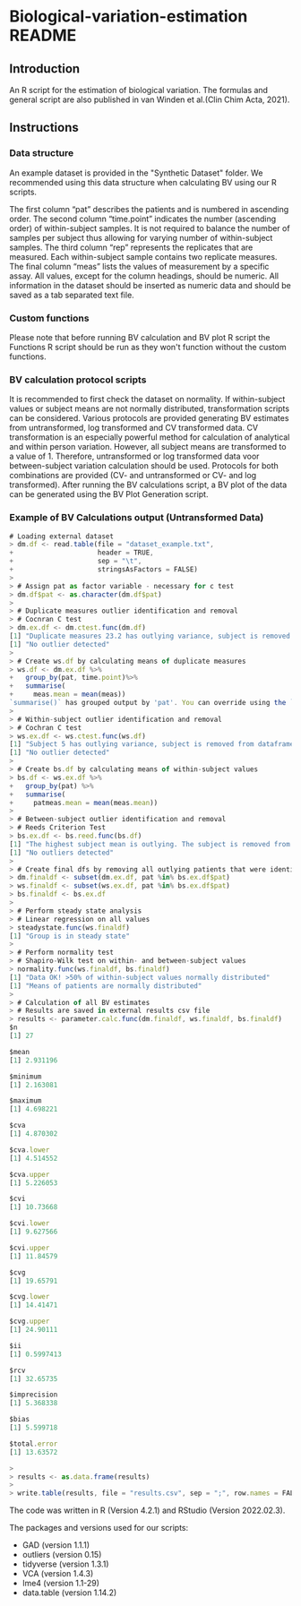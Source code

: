 # Biological-variation-estimation README

## Introduction
An R script for the estimation of biological variation. The formulas and general script are also published in van Winden et al.(Clin Chim Acta, 2021).

## Instructions

### Data structure

An example dataset is provided in the "Synthetic Dataset" folder.
We recommended using this data structure when calculating BV using our R scripts. 

The first column  “pat” describes the patients and is numbered in ascending order.
The second column “time.point” indicates the number (ascending order) of within-subject samples. 
It is not required to balance the number of samples per subject thus allowing for varying number of within-subject samples. 
The third column “rep” represents the replicates that are measured. 
Each within-subject sample contains two replicate measures.
The final column “meas” lists the values of measurement by a specific assay.
All values, except for the column headings, should be numeric.
All information in the dataset should be inserted as numeric data and should be saved as a tab separated text file.

### Custom functions

Please note that before running BV calculation and BV plot R script the Functions R script should be run as they won't function without the custom functions.

### BV calculation protocol scripts

It is recommended to first check the dataset on normality.
If within-subject values or subject means are not normally distributed, transformation scripts can be considered.
Various protocols are provided generating BV estimates from untransformed, log transformed and CV transformed data. 
CV transformation is an especially powerful method for calculation of analytical and within person variation. 
However, all subject means are transformed to a value of 1. 
Therefore, untransformed or log transformed data voor between-subject variation calculation should be used. 
Protocols for both combinations are provided (CV- and untransformed or CV- and log transformed).
After running the BV calculations script, a BV plot of the data can be generated using the BV Plot Generation script.

### Example of BV Calculations output (Untransformed Data)

```js
# Loading external dataset 
> dm.df <- read.table(file = "dataset_example.txt", 
+                     header = TRUE,
+                     sep = "\t",
+                     stringsAsFactors = FALSE)
> 
> # Assign pat as factor variable - necessary for c test
> dm.df$pat <- as.character(dm.df$pat)
> 
> # Duplicate measures outlier identification and removal
> # Cocnran C test
> dm.ex.df <- dm.ctest.func(dm.df)
[1] "Duplicate measures 23.2 has outlying variance, subject is removed from dataset"
[1] "No outlier detected"
> 
> # Create ws.df by calculating means of duplicate measures
> ws.df <- dm.ex.df %>%
+   group_by(pat, time.point)%>%
+   summarise(
+     meas.mean = mean(meas))
`summarise()` has grouped output by 'pat'. You can override using the `.groups` argument.
> 
> # Within-subject outlier identification and removal
> # Cochran C test
> ws.ex.df <- ws.ctest.func(ws.df)
[1] "Subject 5 has outlying variance, subject is removed from dataframe"
[1] "No outlier detected"
> 
> # Create bs.df by calculating means of within-subject values
> bs.df <- ws.ex.df %>%
+   group_by(pat) %>%
+   summarise(
+     patmeas.mean = mean(meas.mean)) 
> 
> # Between-subject outlier identification and removal
> # Reeds Criterion Test
> bs.ex.df <- bs.reed.func(bs.df)
[1] "The highest subject mean is outlying. The subject is removed from the dataset"
[1] "No outliers detected"
> 
> # Create final dfs by removing all outlying patients that were identified
> dm.finaldf <- subset(dm.ex.df, pat %in% bs.ex.df$pat)
> ws.finaldf <- subset(ws.ex.df, pat %in% bs.ex.df$pat)
> bs.finaldf <- bs.ex.df
> 
> # Perform steady state analysis 
> # Linear regression on all values
> steadystate.func(ws.finaldf)
[1] "Group is in steady state"
> 
> # Perform normality test
> # Shapiro-Wilk test on within- and between-subject values
> normality.func(ws.finaldf, bs.finaldf)
[1] "Data OK! >50% of within-subject values normally distributed"
[1] "Means of patients are normally distributed"
> 
> # Calculation of all BV estimates
> # Results are saved in external results csv file
> results <- parameter.calc.func(dm.finaldf, ws.finaldf, bs.finaldf)
$n
[1] 27

$mean
[1] 2.931196

$minimum
[1] 2.163081

$maximum
[1] 4.698221

$cva
[1] 4.870302

$cva.lower
[1] 4.514552

$cva.upper
[1] 5.226053

$cvi
[1] 10.73668

$cvi.lower
[1] 9.627566

$cvi.upper
[1] 11.84579

$cvg
[1] 19.65791

$cvg.lower
[1] 14.41471

$cvg.upper
[1] 24.90111

$ii
[1] 0.5997413

$rcv
[1] 32.65735

$imprecision
[1] 5.368338

$bias
[1] 5.599718

$total.error
[1] 13.63572

> 
> results <- as.data.frame(results)
> 
> write.table(results, file = "results.csv", sep = ";", row.names = FALSE)

```

The code was written in R (Version 4.2.1) and RStudio (Version 2022.02.3). 

The packages and versions used for our scripts:

- GAD (version 1.1.1)
- outliers (version 0.15)
- tidyverse (version 1.3.1)
-	VCA (version 1.4.3)
-	lme4 (version 1.1-29)
-	data.table (version 1.14.2)

